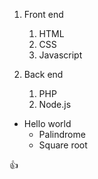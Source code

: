 1. Front end
   1. HTML
   2. CSS
   3. Javascript

2. Back end
    1. PHP 
    2. Node.js


* Hello world
  * Palindrome
  * Square root

:+1:
